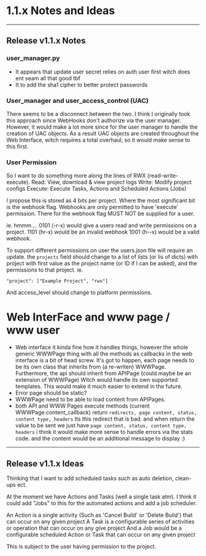 # 1.1.x Notes and Ideas

------------------------------------------------------------------------
Release v1.1.x Notes
------------------------------------------------------------------------
### user_manager.py
- It appears that update user secret relies on auth user first witch does ent seam all that good tbf
- It to add the sha1 cipher to better protect passwords

### User_manager and user_access_control (UAC)
There seems to be a disconnect between the two. I think I originally took this approach since WebHooks 
don't authorize via the user manager. However, it would make a lot more since for the user manager to 
handle the creation of UAC objects. As a result UAC objects are created throughout the Web Interface,
witch requires a total overhaul, so it would make sense to this first.

### User Permission
So I want to do something more along the lines of RWX (read-write-execute).
Read:    View, download & view project logs
Write:   Modify project configs
Execute: Execute Tasks, Actions and Scheduled Actions (Jobs)

I propose this is stored as 4 bits per project. Where the most significant bit is the webhook flag.
Webhooks are only permitted to have 'execute' permission. There for the webhook flag MUST NOT be supplied 
for a user.

ie. hmmm....
0101 (-r-x) would give a users read and write permissions on a project.
1101 (hr-x) would be an invalid webhook
1001 (h--x) would be a valid webhook.

To support different permissions on user the users.json file will require an update.
the ``projects`` field should change to a list of lists (or lis of dicts) with project
with first value as the project name (or ID if I can be asked), and the permissions to that project.
ie.
```
"project": ["Example Project", "rwx"]
```

And access_level should change to platform permissions.

# Web InterFace and www page / www user
- Web interface it kinda fine how it handles things, however the whole generic WWWPage thing
with all the methods as callbacks in the web interface is a bit of head screw. It's got to 
happen, each page needs to be its own class that inherits from (a re-writen) WWWPage.
Furthermore, the api should inherit from APIPage (could maybe  be an extension of WWWPage)
Witch would handle its own supported templates.
This would make it much easier to extend in the future.
- Error page should be static?
- WWWPage need to be able to load content from APIPages. 
- both API and WWW Pages execute methods (current WWWPage.content_callback) return 
``redirects, page content, status, content type, headers`` Its this redirect that is bad.
and when return the value to be sent we just have ``page content, status, content type, headers``
i think it would make more sense to handle errors via the stats code. and the content would be
an additional message to display :)



------------------------------------------------------------------------
Release v1.1.x Ideas
------------------------------------------------------------------------
Thinking that I want to add scheduled tasks such as auto deletion, clean-ups ect.

At the moment we have Actions and Tasks (well a single task atm). 
I think it could add "Jobs" to this for the automated actions and add a job scheduler.

An Action is a single activity (Such as 'Cancel Build' or 'Delete Build') that can occur on any given project
A Task is a configurable series of activities or operation that can occur on any give project
And a Job would be a configurable scheduled Action or Task that can occur on any given project

This is subject to the user having permission to the project.